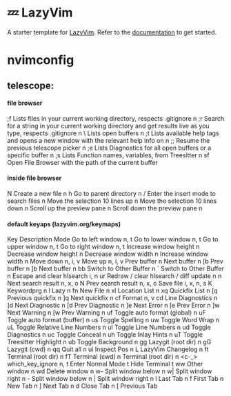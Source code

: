 # 💤 LazyVim

A starter template for [LazyVim](https://github.com/LazyVim/LazyVim).
Refer to the [documentation](https://lazyvim.github.io/installation) to get started.

# nvimconfig

## telescope:

#### file browser

;f Lists files in your current working directory, respects .gitignore n
;r Search for a string in your current working directory and get results live as you type, respects .gitignore n
\\ Lists open buffers n
;t Lists available help tags and opens a new window with the relevant help info on <cr> n
;; Resume the previous telescope picker n
;e Lists Diagnostics for all open buffers or a specific buffer n
;s Lists Function names, variables, from Treesitter n
sf Open File Browser with the path of the current buffer

#### inside file browser

N Create a new file n
h Go to parent directory n
/ Enter the insert mode to search files n
<C-u> Move the selection 10 lines up n
<C-d> Move the selection 10 lines down n
<PageUp> Scroll up the preview pane n
<PageDown> Scroll down the preview pane n

#### default keyaps (lazyvim.org/keymaps)

Key Description Mode
<C-h> Go to left window n, t
<C-j> Go to lower window n, t
<C-k> Go to upper window n, t
<C-l> Go to right window n, t
<C-Up> Increase window height n
<C-Down> Decrease window height n
<C-Left> Decrease window width n
<C-Right> Increase window width n
<A-j> Move down n, i, v
<A-k> Move up n, i, v
<S-h> Prev buffer n
<S-l> Next buffer n
[b Prev buffer n
]b Next buffer n
<leader>bb Switch to Other Buffer n
<leader>` Switch to Other Buffer n
<esc> Escape and clear hlsearch i, n
<leader>ur Redraw / clear hlsearch / diff update n
n Next search result n, x, o
N Prev search result n, x, o
<C-s> Save file i, x, n, s
<leader>K Keywordprg n
<leader>l Lazy n
<leader>fn New File n
<leader>xl Location List n
<leader>xq Quickfix List n
[q Previous quickfix n
]q Next quickfix n
<leader>cf Format n, v
<leader>cd Line Diagnostics n
]d Next Diagnostic n
[d Prev Diagnostic n
]e Next Error n
[e Prev Error n
]w Next Warning n
[w Prev Warning n
<leader>uf Toggle auto format (global) n
<leader>uF Toggle auto format (buffer) n
<leader>us Toggle Spelling n
<leader>uw Toggle Word Wrap n
<leader>uL Toggle Relative Line Numbers n
<leader>ul Toggle Line Numbers n
<leader>ud Toggle Diagnostics n
<leader>uc Toggle Conceal n
<leader>uh Toggle Inlay Hints n
<leader>uT Toggle Treesitter Highlight n
<leader>ub Toggle Background n
<leader>gg Lazygit (root dir) n
<leader>gG Lazygit (cwd) n
<leader>qq Quit all n
<leader>ui Inspect Pos n
<leader>L LazyVim Changelog n
<leader>ft Terminal (root dir) n
<leader>fT Terminal (cwd) n
<c-/> Terminal (root dir) n
<c-_> which_key_ignore n, t
<esc><esc> Enter Normal Mode t
<C-/> Hide Terminal t
<leader>ww Other window n
<leader>wd Delete window n
<leader>w- Split window below n
<leader>w| Split window right n
<leader>- Split window below n
<leader>| Split window right n
<leader><tab>l Last Tab n
<leader><tab>f First Tab n
<leader><tab><tab> New Tab n
<leader><tab>] Next Tab n
<leader><tab>d Close Tab n
<leader><tab>[ Previous Tab
